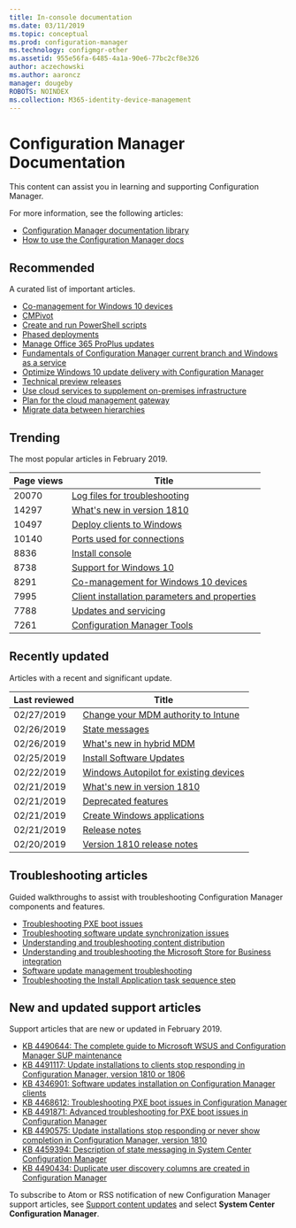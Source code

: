 ```yaml
---
title: In-console documentation
ms.date: 03/11/2019
ms.topic: conceptual
ms.prod: configuration-manager
ms.technology: configmgr-other
ms.assetid: 955e56fa-6485-4a1a-90e6-77bc2cf8e326
author: aczechowski
ms.author: aaroncz
manager: dougeby
ROBOTS: NOINDEX
ms.collection: M365-identity-device-management
---
```


<!-- 
- Feature 1357546
- This page displays in-console, under the Community workspace, Documentation node. 
- Don't use any relative links; must be full https://docs.microsoft.com and language neutral
- Process: https://microsoft.sharepoint.com/teams/ConfigMgr/Documents/ContentPub/Data%20collection%20process%20for%20Feature%201357546%20In-console%20documentation.docx?web=1
-->


# Configuration Manager Documentation

This content can assist you in learning and supporting Configuration Manager. 

For more information, see the following articles:
- [Configuration Manager documentation library](https://docs.microsoft.com/sccm)  
- [How to use the Configuration Manager docs](https://docs.microsoft.com/sccm/core/understand/use-docs)



## Recommended 
A curated list of important articles.

- [Co-management for Windows 10 devices](https://docs.microsoft.com/sccm/comanage/overview)  
- [CMPivot](https://docs.microsoft.com/sccm/core/servers/manage/cmpivot)  
- [Create and run PowerShell scripts](https://docs.microsoft.com/sccm/apps/deploy-use/create-deploy-scripts)  
- [Phased deployments](https://docs.microsoft.com/sccm/osd/deploy-use/create-phased-deployment-for-task-sequence)  
- [Manage Office 365 ProPlus updates](https://docs.microsoft.com/sccm/sum/deploy-use/manage-office-365-proplus-updates)  
- [Fundamentals of Configuration Manager current branch and Windows as a service](https://docs.microsoft.com/sccm/core/understand/configuration-manager-and-windows-as-service)
- [Optimize Windows 10 update delivery with Configuration Manager](https://docs.microsoft.com/sccm/sum/deploy-use/optimize-windows-10-update-delivery)
- [Technical preview releases](https://docs.microsoft.com/sccm/core/get-started/technical-preview)
- [Use cloud services to supplement on-premises infrastructure](https://docs.microsoft.com/sccm/core/understand/use-cloud-services)
- [Plan for the cloud management gateway](https://docs.microsoft.com/sccm/core/clients/manage/plan-cloud-management-gateway)
- [Migrate data between hierarchies](https://docs.microsoft.com/sccm/core/migration/migrate-data-between-hierarchies)



## Trending
The most popular articles in February 2019.

| Page views | Title | 
|------------|-------| 
| 20070 | [Log files for troubleshooting](https://docs.microsoft.com/sccm/core/plan-design/hierarchy/log-files) |
| 14297 | [What's new in version 1810](https://docs.microsoft.com/sccm/core/plan-design/changes/whats-new-in-version-1810) |
| 10497 | [Deploy clients to Windows](https://docs.microsoft.com/sccm/core/clients/deploy/deploy-clients-to-windows-computers) |
| 10140 | [Ports used for connections](https://docs.microsoft.com/sccm/core/plan-design/hierarchy/ports) |
| 8836 | [Install console](https://docs.microsoft.com/sccm/core/servers/deploy/install/install-consoles) |
| 8738 | [Support for Windows 10](https://docs.microsoft.com/sccm/core/plan-design/configs/support-for-windows-10) |
| 8291 | [Co-management for Windows 10 devices](https://docs.microsoft.com/sccm/comanage/overview) |
| 7995 | [Client installation parameters and properties](https://docs.microsoft.com/sccm/core/clients/deploy/about-client-installation-properties) |
| 7788 | [Updates and servicing](https://docs.microsoft.com/sccm/core/servers/manage/updates) |
| 7261 | [Configuration Manager Tools](https://docs.microsoft.com/sccm/core/support/tools) |



## Recently updated
Articles with a recent and significant update.

| Last reviewed | Title | 
|---------------|-------|
| 02/27/2019 | [Change your MDM authority to Intune](https://docs.microsoft.com/sccm/mdm/deploy-use/migrate-change-mdm-authority) |
| 02/26/2019 | [State messages](https://docs.microsoft.com/sccm/core/plan-design/hierarchy/state-messaging-system-center-configuration-manager) |
| 02/26/2019 | [What's new in hybrid MDM](https://docs.microsoft.com/sccm/mdm/understand/whats-new-in-hybrid-mobile-device-management) |
| 02/25/2019 | [Install Software Updates](https://docs.microsoft.com/sccm/osd/understand/install-software-updates) |
| 02/22/2019 | [Windows Autopilot for existing devices](https://docs.microsoft.com/sccm/osd/deploy-use/windows-autopilot-for-existing-devices) |
| 02/21/2019 | [What's new in version 1810](https://docs.microsoft.com/sccm/core/plan-design/changes/whats-new-in-version-1810) |
| 02/21/2019 | [Deprecated features](https://docs.microsoft.com/sccm/core/plan-design/changes/deprecated/removed-and-deprecated-cmfeatures) |
| 02/21/2019 | [Create Windows applications](https://docs.microsoft.com/sccm/apps/get-started/creating-windows-applications) |
| 02/21/2019 | [Release notes](https://docs.microsoft.com/sccm/core/servers/deploy/install/release-notes) |
| 02/20/2019 | [Version 1810 release notes](https://docs.microsoft.com/powershell/sccm/1810-release-notes) |



## Troubleshooting articles
Guided walkthroughs to assist with troubleshooting Configuration Manager components and features.

- [Troubleshooting PXE boot issues](https://support.microsoft.com/help/4468612)
- [Troubleshooting software update synchronization issues](https://support.microsoft.com/help/10059)
- [Understanding and troubleshooting content distribution](https://support.microsoft.com/help/4482728)
- [Understanding and troubleshooting the Microsoft Store for Business integration](https://support.microsoft.com/help/4010214)
- [Software update management troubleshooting](https://support.microsoft.com/help/10680)
- [Troubleshooting the Install Application task sequence step](https://support.microsoft.com/help/18408/)



## New and updated support articles
Support articles that are new or updated in February 2019.

- [KB 4490644: The complete guide to Microsoft WSUS and Configuration Manager SUP maintenance](https://support.microsoft.com/help/4490644)
- [KB 4491117: Update installations to clients stop responding in Configuration Manager, version 1810 or 1806](https://support.microsoft.com/help/4491117)
- [KB 4346901: Software updates installation on Configuration Manager clients](https://support.microsoft.com/help/4346901)
- [KB 4468612: Troubleshooting PXE boot issues in Configuration Manager](https://support.microsoft.com/help/4468612)
- [KB 4491871: Advanced troubleshooting for PXE boot issues in Configuration Manager](https://support.microsoft.com/help/4491871)
- [KB 4490575: Update installations stop responding or never show completion in Configuration Manager, version 1810](https://support.microsoft.com/help/4490575)
- [KB 4459394: Description of state messaging in System Center Configuration Manager](https://support.microsoft.com/help/4459394)
- [KB 4490434: Duplicate user discovery columns are created in Configuration Manager](https://support.microsoft.com/help/4490434)

To subscribe to Atom or RSS notification of new Configuration Manager support articles, see [Support content updates](https://support.microsoft.com/help/4089498/) and select **System Center Configuration Manager**.  
